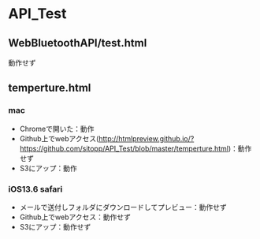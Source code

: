 # API_Test

## WebBluetoothAPI/test.html
動作せず

## temperture.html
### mac 

* Chromeで開いた：動作
* Github上でwebアクセス(http://htmlpreview.github.io/?https://github.com/sitopp/API_Test/blob/master/temperture.html)：動作せず
* S3にアップ：動作

### iOS13.6 safari

* メールで送付しフォルダにダウンロードしてプレビュー：動作せず
* Github上でwebアクセス：動作せず
* S3にアップ：動作せず
